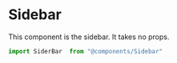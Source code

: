 # Sidebar

This component is the sidebar. It takes no props.

```js
import SiderBar  from "@components/Sidebar"
```
